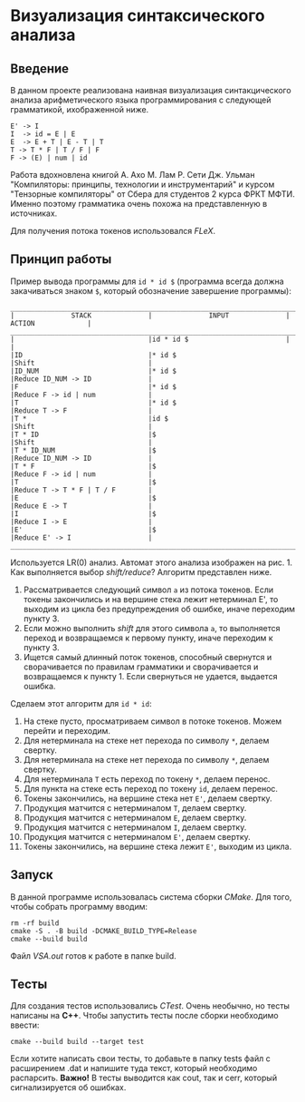 # Визуализация синтаксического анализа

## Введение
В данном проекте реализована наивная визуализация синтакцического анализа арифметического языка программирования с следующей грамматикой, ихображенной ниже.

    E' -> I
    I  -> id = E | E
    E  -> E + T | E - T | T
    T -> T * F | T / F | F
    F -> (E) | num | id

Работа вдохновлена книгой А. Ахо М. Лам Р. Сети Дж. Ульман "Компиляторы: принципы, технологии и инструментарий" и курсом "Тензорные компиляторы" от Сбера для студентов 2 курса ФРКТ МФТИ. Именно поэтому грамматика очень похожа на представленную в источниках.

Для получения потока токенов использовался *FLeX*.


## Принцип работы
Пример вывода программы для `id * id $` (программа всегда должна закачиваться знаком `$`,  который обозначение завершение программы):
```
_______________________________________________________________________________________________________
|              STACK              |              INPUT              |              ACTION             |
_______________________________________________________________________________________________________
|                                 |id * id $                        |                                 |
|ID                               |* id $                           |Shift                            |
|ID_NUM                           |* id $                           |Reduce ID_NUM -> ID              |
|F                                |* id $                           |Reduce F -> id | num             |
|T                                |* id $                           |Reduce T -> F                    |
|T *                              |id $                             |Shift                            |
|T * ID                           |$                                |Shift                            |
|T * ID_NUM                       |$                                |Reduce ID_NUM -> ID              |
|T * F                            |$                                |Reduce F -> id | num             |
|T                                |$                                |Reduce T -> T * F | T / F        |
|E                                |$                                |Reduce E -> T                    |
|I                                |$                                |Reduce I -> E                    |
|E'                               |$                                |Reduce E' -> I                   |
_______________________________________________________________________________________________________

```

Используется LR(0) анализ. Автомат этого анализа изображен на рис. 1. Как выполняется выбор *shift/reduce*? Алгоритм представлен ниже.
1) Рассматривается следующий символ `a` из потока токенов. Если токены закончились и на вершине стека лежит нетерминал E', то выходим из цикла без предупреждения об ошибке, иначе переходим пункту 3.
2) Если можно выполнить *shift* для этого символа `a`, то выполняется переход и возвращаемся к первому пункту, иначе переходим к пункту 3.
3) Ищется самый длинный поток токенов, способный свернутся и сворачивается по правилам грамматики и сворачивается и возвращаемся к пункту 1. Если свернуться не удается, выдается ошибка.

Сделаем этот алгоритм для `id * id`:
1) На стеке пусто, просматриваем символ в потоке токенов. Можем перейти и переходим.
2) Для нетерминала на стеке нет перехода по символу `*`, делаем свертку.
3) Для нетерминала на стеке нет перехода по символу `*`, делаем свертку.
4) Для нетерминала `T` есть переход по токену `*`, делаем перенос.
5) Для пункта на стеке есть переход по токену `id`, делаем перенос.
6) Токены закончились, на вершине стека нет `E'`, делаем свертку.
7) Продукция матчится с нетерминалом `T`, делаем свертку.
8) Продукция матчится с нетерминалом `E`, делаем свертку.
9) Продукция матчится с нетерминалом `I`, делаем свертку.
10) Продукция матчится с нетерминалом `E'`, делаем свертку.
11) Токены закончились, на вершине стека лежит `E'`, выходим из цикла.


## Запуск

В данной программе использовалась система сборки *CMake*. Для того, чтобы собрать программу вводим:
```
rm -rf build
cmake -S . -B build -DCMAKE_BUILD_TYPE=Release
cmake --build build
```
Файл *VSA.out* готов к работе в папке build.

## Тесты
Для создания тестов использовались *CTest*. Очень необычно, но тесты написаны на **C++**. Чтобы запустить тесты после сборки необходимо ввести:
```
cmake --build build --target test
```

Если хотите написать свои тесты, то добавьте в папку tests файл с расширением .dat и напишите туда текст, который необходимо распарсить. **Важно!** В тесты выводится как cout, так и cerr, который сигнализируется об ошибках.
